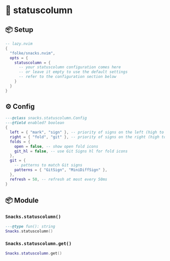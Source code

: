 # 🍿 statuscolumn

<!-- docgen -->

## 📦 Setup

```lua
-- lazy.nvim
{
  "folke/snacks.nvim",
  opts = {
    statuscolumn = {
      -- your statuscolumn configuration comes here
      -- or leave it empty to use the default settings
      -- refer to the configuration section below
    }
  }
}
```

## ⚙️ Config

```lua
---@class snacks.statuscolumn.Config
---@field enabled? boolean
{
  left = { "mark", "sign" }, -- priority of signs on the left (high to low)
  right = { "fold", "git" }, -- priority of signs on the right (high to low)
  folds = {
    open = false, -- show open fold icons
    git_hl = false, -- use Git Signs hl for fold icons
  },
  git = {
    -- patterns to match Git signs
    patterns = { "GitSign", "MiniDiffSign" },
  },
  refresh = 50, -- refresh at most every 50ms
}
```

## 📦 Module

### `Snacks.statuscolumn()`

```lua
---@type fun(): string
Snacks.statuscolumn()
```

### `Snacks.statuscolumn.get()`

```lua
Snacks.statuscolumn.get()
```
